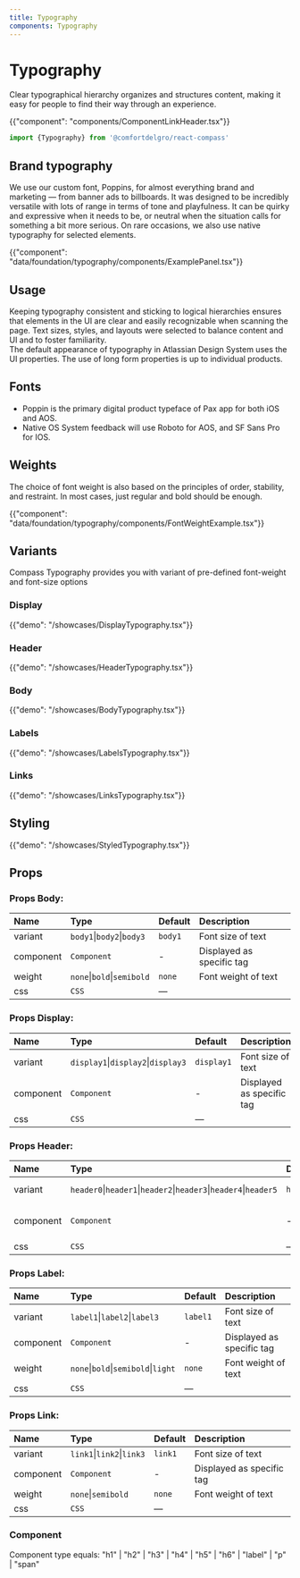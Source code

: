 ```yaml
---
title: Typography
components: Typography
---
```


# Typography

<p class="description">Clear typographical hierarchy organizes and structures content, making it easy for people to find their way through an experience.</p>

{{"component": "components/ComponentLinkHeader.tsx"}}

```jsx
import {Typography} from '@comfortdelgro/react-compass'
```

## Brand typography

<p>
  We use our custom font, Poppins, for almost everything brand and marketing — from banner ads to billboards. It was designed to be incredibly versatile with lots of range in terms of tone and playfulness. It can be quirky and expressive when it needs to be, or neutral when the situation calls for something a bit more serious. On rare occasions, we also use native typography for selected elements.
</p>

{{"component": "data/foundation/typography/components/ExamplePanel.tsx"}}

## Usage

<p>
  Keeping typography consistent and sticking to logical hierarchies ensures that elements in the UI are clear and easily recognizable when scanning the page. Text sizes, styles, and layouts were selected to balance content and UI and to foster familiarity.
  <br/>
  The default appearance of typography in Atlassian Design System uses the UI properties. The use of long form properties is up to individual products.
</p>

## Fonts

- Poppin is the primary digital product typeface of Pax app for both iOS and AOS.
- Native OS System feedback will use Roboto for AOS, and SF Sans Pro for IOS.

## Weights

<p>
  The choice of font weight is also based on the principles of order, stability, and restraint. In most cases, just regular and bold should be enough.
</P>

{{"component": "data/foundation/typography/components/FontWeightExample.tsx"}}

## Variants

Compass Typography provides you with variant of pre-defined font-weight and font-size options

### Display

{{"demo": "/showcases/DisplayTypography.tsx"}}

### Header

{{"demo": "/showcases/HeaderTypography.tsx"}}

### Body

{{"demo": "/showcases/BodyTypography.tsx"}}

### Labels

{{"demo": "/showcases/LabelsTypography.tsx"}}

### Links

{{"demo": "/showcases/LinksTypography.tsx"}}

## Styling

{{"demo": "/showcases/StyledTypography.tsx"}}

## Props

### Props Body:

| Name      | Type                       | Default | Description               |
| :-------- | :------------------------- | :------ | :------------------------ |
| variant   | `body1`\|`body2`\|`body3`  | `body1` | Font size of text         |
| component | `Component`                | -       | Displayed as specific tag |
| weight    | `none`\|`bold`\|`semibold` | `none`  | Font weight of text       |
| css       | `CSS`                      | —       |                           |

### Props Display:

| Name      | Type                               | Default    | Description               |
| :-------- | :--------------------------------- | :--------- | :------------------------ |
| variant   | `display1`\|`display2`\|`display3` | `display1` | Font size of text         |
| component | `Component`                        | -          | Displayed as specific tag |
| css       | `CSS`                              | —          |                           |

### Props Header:

| Name      | Type                                                             | Default   | Description               |
| :-------- | :--------------------------------------------------------------- | :-------- | :------------------------ |
| variant   | `header0`\|`header1`\|`header2`\|`header3`\|`header4`\|`header5` | `header1` | Font size of text         |
| component | `Component`                                                      | -         | Displayed as specific tag |
| css       | `CSS`                                                            | —         |                           |

### Props Label:

| Name      | Type                                | Default  | Description               |
| :-------- | :---------------------------------- | :------- | :------------------------ |
| variant   | `label1`\|`label2`\|`label3`        | `label1` | Font size of text         |
| component | `Component`                         | -        | Displayed as specific tag |
| weight    | `none`\|`bold`\|`semibold`\|`light` | `none`   | Font weight of text       |
| css       | `CSS`                               | —        |                           |

### Props Link:

| Name      | Type                      | Default | Description               |
| :-------- | :------------------------ | :------ | :------------------------ |
| variant   | `link1`\|`link2`\|`link3` | `link1` | Font size of text         |
| component | `Component`               | -       | Displayed as specific tag |
| weight    | `none`\|`semibold`        | `none`  | Font weight of text       |
| css       | `CSS`                     | —       |                           |

### Component

Component type equals: "h1" | "h2" | "h3" | "h4" | "h5" | "h6" | "label" | "p" | "span"
